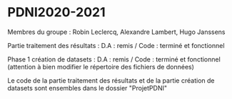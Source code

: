 # PDNI2020-2021
Membres du groupe : 
Robin Leclercq,
Alexandre Lambert,
Hugo Janssens

Partie traitement des résultats : 
D.A : remis / Code : terminé et fonctionnel

Phase 1 création de datasets :
D.A : remis / Code : terminé et fonctionnel (attention à bien modifier le répertoire des fichiers de données)

Le code de la partie traitement des résultats et de la partie création de datasets sont ensembles dans le dossier "ProjetPDNI"
